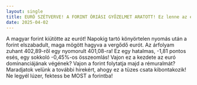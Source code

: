 ```yaml
---
layout: single
title: EURÓ SZÉTVERVE! A FORINT ÓRIÁSI GYŐZELMET ARATOTT! Ez lenne az euró vége?
date: 2025-04-02
---
```


A magyar forint kiütötte az eurót! Napokig tartó könyörtelen nyomás után a forint elszabadult, maga mögött hagyva a vergődő eurót. Az árfolyam zuhant 402,89-ről egy nyomorult 401,08-ra! Ez egy hatalmas, -1,81 pontos esés, egy sokkoló -0,45%-os összeomlás! Vajon ez a kezdete az euró dominanciájának végének? Vajon a forint folytatja majd a rémuralmát? Maradjatok velünk a további hírekért, ahogy ez a tüzes csata kibontakozik! Ne legyél lúzer, fektess be MOST a forintba!
